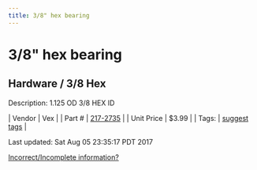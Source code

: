 ```yaml
---
title: 3/8" hex bearing
---
```


# 3/8" hex bearing
## Hardware / 3/8 Hex
Description: 	1.125 OD 3/8 HEX ID 

| Vendor | Vex | 
| Part # | [217-2735](http://www.vexrobotics.com/vexpro/hardware/bearings.html) | 
| Unit Price | $3.99 | 
| Tags: | [suggest tags](https://docs.google.com/forms/d/e/1FAIpQLSeWyY8v3RgOty-MyWmh9U0iivNYN_molChYyS-0U-o-kOAv_g/viewform) | 

Last updated: Sat Aug 05 23:35:17 PDT 2017

 [Incorrect/Incomplete information?](https://docs.google.com/forms/d/e/1FAIpQLSeWyY8v3RgOty-MyWmh9U0iivNYN_molChYyS-0U-o-kOAv_g/viewform)